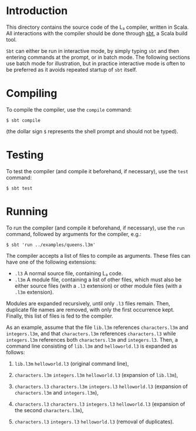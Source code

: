 # Introduction

This directory contains the source code of the L₃ compiler, written in Scala. All interactions with the compiler should be done through [sbt](https://www.scala-sbt.org/), a Scala build tool.

`Sbt` can either be run in interactive mode, by simply typing `sbt` and then entering commands at the prompt, or in batch mode. The following sections use batch mode for illustration, but in practice interactive mode is often to be preferred as it avoids repeated startup of `sbt` itself.

# Compiling

To compile the compiler, use the `compile` command:

``` example
$ sbt compile
```

(the dollar sign `$` represents the shell prompt and should not be typed).

# Testing

To test the compiler (and compile it beforehand, if necessary), use the `test` command:

``` example
$ sbt test
```

# Running

To run the compiler (and compile it beforehand, if necessary), use the `run` command, followed by arguments for the compiler, e.g.:

``` example
$ sbt 'run ../examples/queens.l3m'
```

The compiler accepts a list of files to compile as arguments. These files can have one of the following extensions:

- `.l3` A normal source file, containing L₃ code.
- `.l3m` A module file, containing a list of other files, which must also be either source files (with a `.l3` extension) or other module files (with a `.l3m` extension).

Modules are expanded recursively, until only `.l3` files remain. Then, duplicate file names are removed, with only the first occurrence kept. Finally, this list of files is fed to the compiler.

As an example, assume that the file `lib.l3m` references `characters.l3m` and `integers.l3m`, and that `characters.l3m` references `characters.l3` while `integers.l3m` references both `characters.l3m` and `integers.l3`. Then, a command line consisting of `lib.l3m` and `helloworld.l3` is expanded as follows:

1. `lib.l3m` `helloworld.l3` (original command line),

2. `characters.l3m` `integers.l3m` `helloworld.l3` (expansion of `lib.l3m`),

3. `characters.l3` `characters.l3m` `integers.l3` `helloworld.l3` (expansion of `characters.l3m` and `integers.l3m`),

4. `characters.l3` `characters.l3` `integers.l3` `helloworld.l3` (expansion of the second `characters.l3m`),

5. `characters.l3` `integers.l3` `helloworld.l3` (removal of duplicates).
